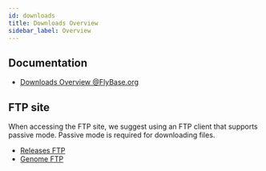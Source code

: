 ```yaml
---
id: downloads
title: Downloads Overview
sidebar_label: Overview
---
```


## Documentation

* [Downloads Overview @FlyBase.org](https://wiki.flybase.org/wiki/FlyBase:Downloads_Overview)

## FTP site

When accessing the FTP site, we suggest using an FTP client that supports passive mode.
Passive mode is required for downloading files.

* [Releases FTP](ftp://ftp.flybase.org/releases/)
* [Genome FTP](ftp://ftp.flybase.org/genomes/)